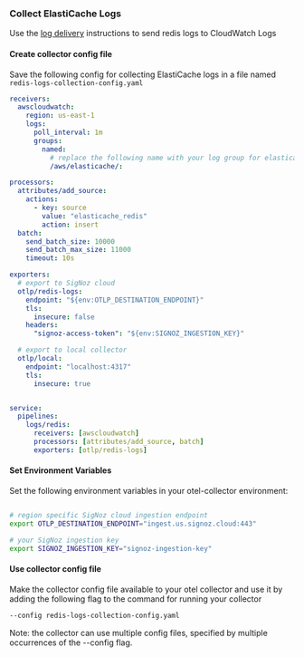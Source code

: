 ### Collect ElastiCache Logs

Use the [log delivery](https://docs.aws.amazon.com/AmazonElastiCache/latest/red-ug/Log_Delivery.html) instructions to send redis logs to CloudWatch Logs

#### Create collector config file

Save the following config for collecting ElastiCache logs in a file named `redis-logs-collection-config.yaml`

```yaml
receivers:
  awscloudwatch:
    region: us-east-1
    logs:
      poll_interval: 1m
      groups:
        named:
          # replace the following name with your log group for elasticache logs
          /aws/elasticache/:

processors:
  attributes/add_source:
    actions:
      - key: source
        value: "elasticache_redis"
        action: insert
  batch:
    send_batch_size: 10000
    send_batch_max_size: 11000
    timeout: 10s

exporters:
  # export to SigNoz cloud
  otlp/redis-logs:
    endpoint: "${env:OTLP_DESTINATION_ENDPOINT}"
    tls:
      insecure: false
    headers:
      "signoz-access-token": "${env:SIGNOZ_INGESTION_KEY}"

  # export to local collector
  otlp/local:
    endpoint: "localhost:4317"
    tls:
      insecure: true


service:
  pipelines:
    logs/redis:
      receivers: [awscloudwatch]
      processors: [attributes/add_source, batch]
      exporters: [otlp/redis-logs]
```

#### Set Environment Variables

Set the following environment variables in your otel-collector environment:

```bash

# region specific SigNoz cloud ingestion endpoint
export OTLP_DESTINATION_ENDPOINT="ingest.us.signoz.cloud:443"

# your SigNoz ingestion key
export SIGNOZ_INGESTION_KEY="signoz-ingestion-key"

```

#### Use collector config file

Make the collector config file available to your otel collector and use it by adding the following flag to the command for running your collector  
```bash
--config redis-logs-collection-config.yaml
```  
Note: the collector can use multiple config files, specified by multiple occurrences of the --config flag.

